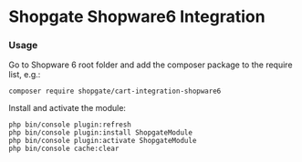 # Shopgate Shopware6 Integration

### Usage

Go to Shopware 6 root folder and add the composer package to the require list, e.g.:
```
composer require shopgate/cart-integration-shopware6
```

Install and activate the module:
```
php bin/console plugin:refresh
php bin/console plugin:install ShopgateModule
php bin/console plugin:activate ShopgateModule
php bin/console cache:clear
```

